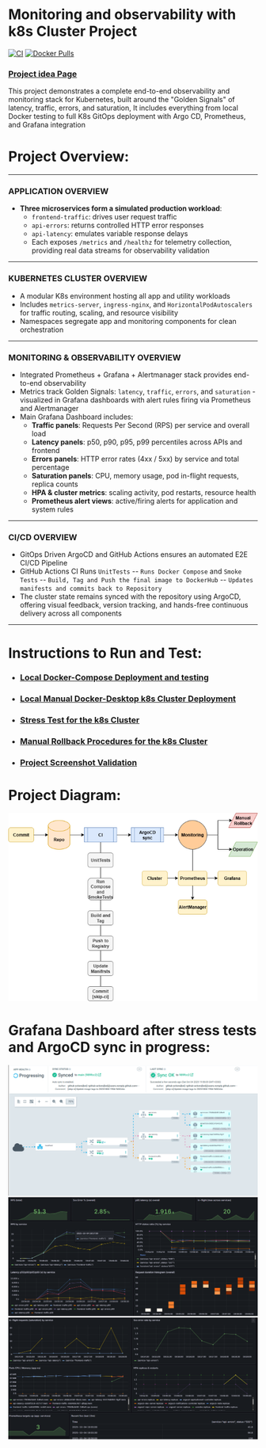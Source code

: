 # Monitoring and observability with k8s Cluster Project
[![CI](https://github.com/s1natex/monitoring-observability-k8s/actions/workflows/ci.yml/badge.svg?branch=main)](https://github.com/s1natex/monitoring-observability-k8s/actions/workflows/ci.yml)
[![Docker Pulls](https://img.shields.io/docker/pulls/s1natex/monitoring-observability-k8s.svg)](https://hub.docker.com/r/s1natex/monitoring-observability-k8s)
### [Project idea Page](https://roadmap.sh/projects/simple-monitoring-dashboard)
This project demonstrates a complete end-to-end observability and 
monitoring stack for Kubernetes, built around the "Golden Signals" 
of latency, traffic, errors, and saturation, It includes everything 
from local Docker testing to full K8s GitOps deployment with Argo CD, 
Prometheus, and Grafana integration
# Project Overview:
---
### APPLICATION OVERVIEW
- **Three microservices form a simulated production workload**:
  - `frontend-traffic`: drives user request traffic
  - `api-errors`: returns controlled HTTP error responses
  - `api-latency`: emulates variable response delays
  - Each exposes `/metrics` and `/healthz` for telemetry collection, providing real data streams for observability validation
---
### KUBERNETES CLUSTER OVERVIEW
- A modular K8s environment hosting all app and utility workloads
- Includes `metrics-server`, `ingress-nginx`, and `HorizontalPodAutoscalers` for traffic routing, scaling, and resource visibility
- Namespaces segregate app and monitoring components for clean orchestration
---
### MONITORING & OBSERVABILITY OVERVIEW
- Integrated Prometheus + Grafana + Alertmanager stack provides end-to-end observability
- Metrics track Golden Signals: `latency`, `traffic`, `errors`, and `saturation` - visualized in Grafana dashboards with alert rules firing via Prometheus and Alertmanager
- Main Grafana Dashboard includes:
  - **Traffic panels**: Requests Per Second (RPS) per service and overall load
  - **Latency panels**: p50, p90, p95, p99 percentiles across APIs and frontend
  - **Errors panels**: HTTP error rates (4xx / 5xx) by service and total percentage
  - **Saturation panels**: CPU, memory usage, pod in-flight requests, replica counts
  - **HPA & cluster metrics**: scaling activity, pod restarts, resource health
  - **Prometheus alert views**: active/firing alerts for application and system rules
---
### CI/CD OVERVIEW
- GitOps Driven ArgoCD and GitHub Actions ensures an automated E2E CI/CD Pipeline
- GitHub Actions CI Runs `UnitTests` -- `Runs Docker Compose` and `Smoke Tests` -- `Build, Tag and Push the final image to DockerHub` -- `Updates manifests and commits back to Repository`
- The cluster state remains synced with the repository using ArgoCD, offering visual feedback, version tracking, and hands-free continuous delivery across all components
---
# Instructions to Run and Test:
- ### [Local Docker-Compose Deployment and testing](./docs/docker-compose.md)
- ### [Local Manual Docker-Desktop k8s Cluster Deployment](./docs/k8s.md)
- ### [Stress Test for the k8s Cluster](./docs/stress.md)
- ### [Manual Rollback Procedures for the k8s Cluster](./docs/Rollback.md)
- ### [Project Screenshot Validation](./docs/Screenshots.md)
# Project Diagram:
![System](./media/systemdiagram.png)
# Grafana Dashboard after stress tests and ArgoCD sync in progress:
![argocdsyncinprogress](./media/argocdsyncinprogress.png)
![dashboardatstress](./media/dashboardatstress.png)
![dashboardatstress2](./media/dashboardatstress2.png)
